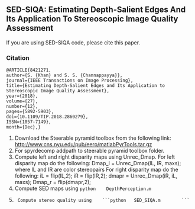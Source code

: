 ## SED-SIQA: Estimating Depth-Salient Edges And Its Application To Stereoscopic Image Quality Assessment

If you are using SED-SIQA code, please cite this paper.

### Citation
    @ARTICLE{8421271,
    author={S. {Khan} and S. S. {Channappayya}},
    journal={IEEE Transactions on Image Processing},
    title={Estimating Depth-Salient Edges and Its Application to Stereoscopic Image Quality Assessment},
    year={2018},
    volume={27},
    number={12},
    pages={5892-5903},
    doi={10.1109/TIP.2018.2860279},
    ISSN={1057-7149},
    month={Dec},}


1)	Download the Steerable pyramid toolbox from the following link:  
        http://www.cns.nyu.edu/pub/eero/matlabPyrTools.tar.gz 
2)	For spyrdecomp addpath to steerable pyramid toolbox folder.
3)	Compute left and right disparity maps using Unrec_Dmap.
	For left disparity map do the following:
	Dmap_l = Unrec_Dmap(IL, IR, maxs);  where IL and IR are color stereopairs
	For right disparity map do the following:
	iL = flip(IL,2);
	iR = flip(IR,2);
	dmapr = Unrec_Dmap(iR, iL, maxs);
	Dmap_r = flip(dmapr,2);	
4)	Compute SED maps using ```python	DepthPerception.m	```
5)      Compute stereo quality using	```python	SED_SIQA.m        ```
